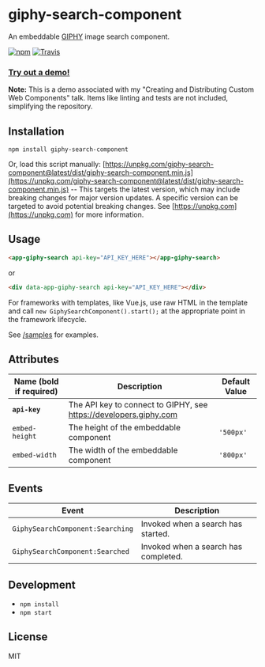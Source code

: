 # giphy-search-component

An embeddable [GIPHY](https://giphy.com/) image search component.

[![npm](https://img.shields.io/npm/v/giphy-search-component.svg)](https://www.npmjs.com/package/giphy-search-component)
[![Travis](https://img.shields.io/travis/kendaleiv/giphy-search-component.svg)]()

### **[Try out a demo!](https://kendaleiv.github.io/giphy-search-component)**

**Note:** This is a demo associated with my "Creating and Distributing Custom Web Components" talk. Items like linting and tests are not included, simplifying the repository.

## Installation

```
npm install giphy-search-component
```

Or, load this script manually: [https://unpkg.com/giphy-search-component@latest/dist/giphy-search-component.min.js](https://unpkg.com/giphy-search-component@latest/dist/giphy-search-component.min.js) -- This targets the latest version, which may include breaking changes for major version updates. A specific version can be targeted to avoid potential breaking changes. See [https://unpkg.com](https://unpkg.com) for more information.

## Usage

```html
<app-giphy-search api-key="API_KEY_HERE"></app-giphy-search>
```

or

```html
<div data-app-giphy-search api-key="API_KEY_HERE"></div>
```

For frameworks with templates, like Vue.js, use raw HTML in the template and call `new GiphySearchComponent().start();` at the appropriate point in the framework lifecycle.

See [/samples](https://github.com/kendaleiv/giphy-search-component/tree/master/samples) for examples.

## Attributes

| Name (bold if required) | Description                                                               | Default Value |
| ----------------------- | ------------------------------------------------------------------------- | ------------- |
| **`api-key`**           | The API key to connect to GIPHY, see https://developers.giphy.com         | |
| `embed-height`          | The height of the embeddable component                                    | `'500px'` |
| `embed-width`           | The width of the embeddable component                                     | `'800px'` |

## Events

| Event                            | Description                          |
| -------------------------------- | ------------------------------------ |
| `GiphySearchComponent:Searching` | Invoked when a search has started.   |
| `GiphySearchComponent:Searched`  | Invoked when a search has completed. |

## Development

- `npm install`
- `npm start`

## License

MIT
